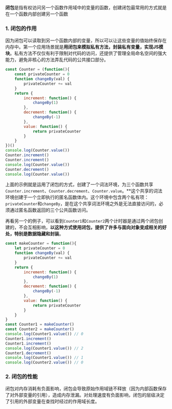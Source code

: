 <!-- ---
title: JS基础系列之闭包的作用、使用场景及性能问题
date: 2022-10-26
tags: JS基础系列
set: BaseJS
--- -->

**闭包**是指有权访问另一个函数作用域中的变量的函数，创建闭包最常用的方式就是在一个函数内部创建另一个函数

### 1. 闭包的作用

因为闭包可以读取到另一个函数内部的变量，所以可以让这些变量的值始终保存在内存中。第一个应用场景就是**用闭包来模拟私有方法，封装私有变量，实现JS模块**。私有方法不仅仅有利于限制对代码的访问，还提供了管理全局命名空间的强大能力，避免非核心的方法弄乱代码的公共接口部分。

```javascript
const Counter = (function(){
    const privateCounter = 0
    function changeBy(val) {
        privateCounter += val
    }
    return {
        increment: function() {
            changeBy(1)
        },
        decrement: function() {
            changeBy(-1)
        },
        value: function() {
            return privateCounter
        }
    }
})()
console.log(Counter.value())
Counter.increment()
Counter.increment()
console.log(Counter.value())
Counter.decrement()
console.log(Counter.value())
```

上面的示例就是运用了闭包的方式，创建了一个词法环境，为三个函数共享`Counter.increment`、`Counter.decrement`、`Counter.value`。**这个共享的词法环境创建于一个立即执行的匿名函数体内。这个环境中包含两个私有项：`privateCounter`和`changeBy`，是在这个共享词法环境之外是无法直接访问的，必须通过匿名函数返回的三个公共函数访问。

再看另一个的例子，可以看到`Counter1`和`Counter2`两个计时器是通过两个闭包创建的，不会互相影响，**以这种方式使用闭包，提供了许多与面向对象变成相关的好处，特别是数据隐藏和封装**。
```javascript
const makeCounter = function(){
    let privateCounter = 0
    function changeBy(val) {
        privateCounter += val
    }
    return {
        increment: function() {
            changeBy(1)
        },
        decrement: function() {
            changeBy(-1)
        },
        value: function() {
            return privateCounter
        }
    }
}
const Counter1 = makeCounter()
const Counter2 = makeCounter()
console.log(Counter1.value()) // 0
Counter1.increment()
Counter1.increment()
console.log(Counter1.value()) // 2
Counter1.decrement()
console.log(Counter1.value()) // 1
console.log(Counter2.value()) // 0
```

### 2. 闭包的性能

闭包对内存消耗有负面影响，闭包会导致原始作用域链不释放（因为内部函数保存了对外部变量的引用），造成内存泄漏。对处理速度有负面影响，闭包的层级决定了引用的外部变量在查找时经过的作用域长度。